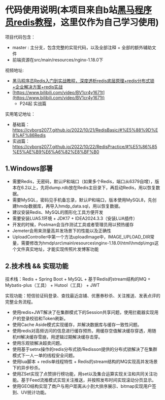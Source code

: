 # 代码使用说明(本项目来自b站[黑马程序员](https://space.bilibili.com/37974444)[redis教程](https://www.bilibili.com/video/BV1cr4y1671t)，这里仅作为自己学习使用)

项目代码包含：
- master : 主分支，包含完整的实现代码，以及全部注释 + 全部的额外辅助文件
- 前端资源在src/main/resources/nginx-1.18.0下

视频地址:
- [黑马程序员Redis入门到实战教程，深度透析redis底层原理+redis分布式锁+企业解决方案+redis实战](https://www.bilibili.com/video/BV1cr4y1671t)
- [https://www.bilibili.com/video/BV1cr4y1671t](https://www.bilibili.com/video/BV1cr4y1671t)
  - P24起 实战篇

实用笔记地址：
- 基础篇：https://cyborg2077.github.io/2022/10/21/RedisBasic/#%E5%88%9D%E8%AF%86Redis
- 实战篇：https://cyborg2077.github.io/2022/10/22/RedisPractice/#%E5%86%85%E5%AE%B9%E6%A6%82%E8%BF%B0

## 1.Windows部署
- 需要Redis，无密码，默认IP和端口（如果多个Redis，端口从6379自增），版本在6.2以上，先将dump.rdb放在Redis主目录下，再启动Redis，用以恢复数据。
- 需要MySQL，密码见手机备忘录，默认IP和端口，版本使用MySQL8，先创建hmdp数据库，再导入hmdp_data.sql，用以恢复数据。
- 建议安装Redis、MySQL的图形化工具方便开发
- 需要安装LUA5.1环境 + JDK17 + IDEA2024.3.3（安装LUA插件）
- 开发的时候，Postman会当作测试工具或者管理员用以预热缓存
- Jemeter会用来测量高并发场景下的性能以及正确性
- UploadController中第一个方法uploadImage中，IMAGE_UPLOAD_DIR常量，需要修改为hmdp\src\main\resources\nginx-1.18.0\html\hmdp\imgs这个文件真实地址，才能实现传照片发博客功能


## 2.技术栈 && 实现功能

技术栈：Redis + Spring Boot + MySQL + 基于Redis的stream结构的MQ + Mybatis-plus（工具） + Hutool（工具） + JWT

实现功能：短信验证码登录、查找最近店铺、优惠券秒杀、关注推送、发表点评的完整业务流程。
- 使用redis+JWT解决了在集群模式下的Session共享问题，使用拦截器实现用户的登录校验和Token刷新。
- 使用Cache Aside模式实现缓存，并解决数据库与缓存一致性问题。
- 使用redis对高频访问的信息进行缓存预热，用缓存空值解决缓存穿透，用随机ttl解决缓存雪崩，用逻辑过期解决缓存击穿。
- 使用乐观锁解决超卖问题。
- 使用基于setnx操作的redis分布式锁/Redisson提供的分布式锁解决了在集群模式下一人一单的线程安全问题。
- 使用lua脚本 + redis单线程特性 + Redis的stream结构的MQ实现高并发场景下的异步秒杀。
- 使用ZSet实现了点赞排行榜功能，用set以及集合运算实现关注和共同关注功能。基于Feed流推模式实现关注推送，并按照发布时间实现滚动分页显示。
- 使用GEO结构实现了商户与用户距离从小到大排序展示、bitmap实现用户签到、UV统计功能。
